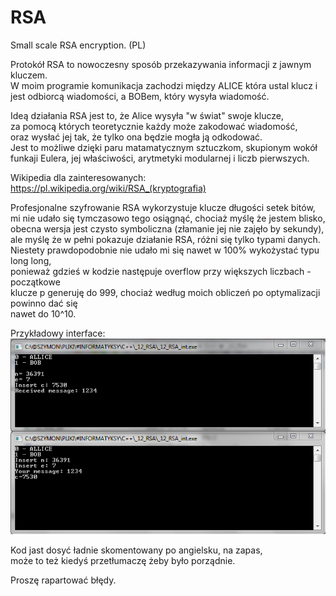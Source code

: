 # RSA
Small scale RSA encryption. (PL)

Protokół RSA to nowoczesny sposób przekazywania informacji z jawnym kluczem.  
W moim programie komunikacja zachodzi między ALICE która ustal klucz i jest odbiorcą wiadomości, a BOBem, który wysyła wiadomość.

Ideą działania RSA jest to, że Alice wysyła "w świat" swoje klucze,  
za pomocą których teoretycznie każdy może zakodować wiadomość,  
oraz wysłać jej tak, że tylko ona będzie mogła ją odkodować.  
Jest to możliwe dzięki paru matamatycznym sztuczkom, skupionym wokół  
funkaji Eulera, jej właściwości, arytmetyki modularnej i liczb pierwszych.  
  
Wikipedia dla zainteresowanych:  
https://pl.wikipedia.org/wiki/RSA_(kryptografia)  
  
Profesjonalne szyfrowanie RSA wykorzystuje klucze długości setek bitów,  
mi nie udało się tymczasowo tego osiągnąć, chociaż myślę że jestem blisko,  
obecna wersja jest czysto symboliczna (złamanie jej nie zajęło by sekundy),  
ale myślę że w pełni pokazuje działanie RSA, różni się tylko typami danych.  
Niestety prawdopodobnie nie udało mi się nawet w 100% wykożystać typu long long,  
ponieważ gdzieś w kodzie następuje overflow przy większych liczbach - początkowe  
klucze p generuję do 999, chociaż według moich obliczeń po optymalizacji powinno dać się  
nawet do 10^10.  
  
Przykładowy interface:  
![](interface01.PNG)  
  
Kod jast dosyć ładnie skomentowany po angielsku, na zapas,  
może to też kiedyś przetłumaczę żeby było porządnie.  
  
Proszę rapartować błędy.
